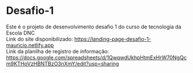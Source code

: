 # Desafio-1
Este é o projeto de desenvolvimento desafio 1 do curso de tecnologia da Escola DNC <br>
Link do site disponibilizado: https://landing-page-desafio-1-mauricio.netlify.app <br>
Link da planilha de registro de informação: https://docs.google.com/spreadsheets/d/1QwqwdUkhpHtmExHrW70NgQcm9KTHoVzHBNTBzO3nXmY/edit?usp=sharing
